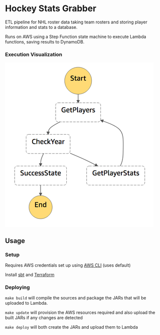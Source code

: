 # Hockey Stats Grabber

ETL pipeline for NHL roster data taking team rosters and storing player information and stats to a database.

Runs on AWS using a Step Function state machine to execute Lambda functions, saving results to DynamoDB.

### Execution Visualization

![execution visualization](/images/execution.png)

## Usage

### Setup 

Requires AWS credentials set up using [AWS CLI](https://aws.amazon.com/cli/) (uses default)

Install [sbt](https://github.com/sbt/sbt) and [Terraform](https://github.com/hashicorp/terraform)

### Deploying

`make build` will compile the sources and package the JARs that will be uploaded to Lambda.

`make update` will provision the AWS resources required and also upload the built JARs 
if any changes are detected

`make deploy` will both create the JARs and upload them to Lambda
